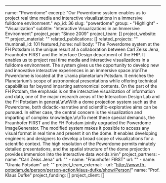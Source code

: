 ---
  name: "Powerdome"
  excerpt: "Our Powerdome system enables us to project real time media and interactive visualizations in a immersive fulldome environment."
  wp_id: 36
  slug: "powerdome"
  group: 
    - "Highlight"
    - "Visualization"
  subtitle: "Interactive Visualizations in an Immersive Environment"
  project_year: "Since 2009"
  project_team: []
  project_website: ""
  project_material: ""
  related_publications: []
  related_projects: ""
  thumbnail_id: 101
  featured_home: null
  body: "The Powerdome system at the FH Potsdam is the unique result af a collaboration between Carl Zeiss Jena, Fraunhofer FIRST and the Interface Design department of the FHP. It enables us to project real time media and interactive visualizations in a fulldome environment. The system gives us the opportunity to develop new and innovative interactive experiences in an immersive space.\n\nThe Powerdome is located at the Urania planetarium Potsdam. It enriches the Planetarium’s scope of astronomical presentations while offering technical capabilities far beyond imparting astronomical contents. On the part of the FH Potdam, the emphasis is on the interactive visualization of information and data, one of the major research areas of the Interaction Design Lab and the FH Potsdam in general.\n\nWith a dome projection system such as the Powerdome, both didactic-narrative and scientific-explorative aims can be pursued. In either case, the central concern is the visualization and imparting of complex knowledge.\n\nTo meet these special demands, the Fraunhofer FIRST and the FH Potsdam jointly upgraded the Powerdome ImageGenerator. The modified system makes it possible to access any visual format in real time and present it on the dome. It enables developing engineers and designers to develop a broad scope of visualizations for a scientific context. The high resolution of the Powerdome permits minutely detailed presentations, and the spatial structure of the dome projection provides immersion into the interactive data worlds.\n\n"
  project_partners: 
    - 
      name: "Carl Zeiss Jena"
      url: ""
    - 
      name: "Fraunhofer FIRST"
      url: ""
    - 
      name: "Urania Potsdam"
      url: ""
  project_team_external: 
    - 
      url: "http://www.fh-potsdam.de/person/person-action/klaus-dufke/show/Person/"
      name: "Prof. Klaus Dufke"
  project_funding: []
  project_client: []
